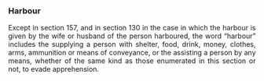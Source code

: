 ### Harbour
<div style="text-align: justify">

Except in section 157, and in section 130 in the case in which the harbour is given by the wife or husband of the person harboured, the word “harbour” includes the supplying a person with shelter, food, drink, money, clothes, arms, ammunition or means of conveyance, or the assisting a person by any means, whether of the same kind as those enumerated in this section or not, to evade apprehension.

</div>
